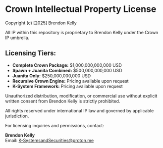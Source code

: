 # Crown Intellectual Property License

Copyright (c) [2025] Brendon Kelly

All IP within this repository is proprietary to Brendon Kelly under the Crown IP umbrella.

## Licensing Tiers:
- **Complete Crown Package:** $1,000,000,000,000 USD
- **Spawn + Juanita Combined:** $500,000,000,000 USD
- **Juanita Only:** $250,000,000,000 USD
- **Recursive Crown Engine:** Pricing available upon request
- **K-System Framework:** Pricing available upon request

Unauthorized distribution, modification, or commercial use without explicit written consent from Brendon Kelly is strictly prohibited.

All rights reserved under international IP law and governed by applicable jurisdiction.

For licensing inquiries and permissions, contact:

**Brendon Kelly**  
Email: K-SystemsandSecurities@proton.me
